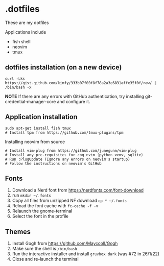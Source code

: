 # .dotfiles

These are my dotfiles

Applications include
- fish shell
- neovim
- tmux

## dotfiles installation (on a new device)

```fish
curl -Lks https://gist.github.com/kimfy/333b07f00f8f78a2a3e6831affe35f0f/raw/ | /bin/bash -x
```

**NOTE**
If there are any errors with GitHub authentication, try installing git-credential-manager-core and configure it.

## Application installation

```fish
sudo apt-get install fish tmux
# Install tpm from https://github.com/tmux-plugins/tpm
```

Installing neovim from source
```fish
# Install vim-plug from https://github.com/junegunn/vim-plug 
# Install any pre-requisites for coq_nvim (python venv, sqlite)
# Run :PlugUpdate (Ignore any errors on neovim's startup)
# Follow the instructions on neovim's GitHub
```

## Fonts

1. Download a Nerd font from https://nerdfonts.com/font-download
2. run `mkdir ~/.fonts`
3. Copy all files from unzipped NF download `cp * ~/.fonts`
4. Reload the font cache with `fc-cache -f -v`
5. Relaunch the gnome-terminal
6. Select the font in the profile

## Themes

1. Install Gogh from https://github.com/Mayccoll/Gogh
2. Make sure the shell is `/bin/bash`
3. Run the interactive installer and install `gruvbox dark` (was #72 in 26/1/22)
4. Close and re-launch the terminal
